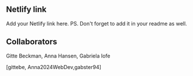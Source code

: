 ## Netlify link
Add your Netlify link here.
PS. Don't forget to add it in your readme as well.

## Collaborators
Gitte Beckman,
Anna Hansen,
Gabriela Iofe

[gittebe, Anna2024WebDev,gabster94]
